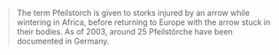 
> The term Pfeilstorch is given to storks injured by an arrow while wintering in Africa, before returning to Europe with the arrow stuck in their bodies. As of 2003, around 25 Pfeilstörche have been documented in Germany.
